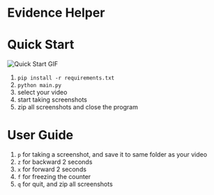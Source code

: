 # Evidence Helper
# Quick Start
![Quick Start GIF](quick_start.gif)

1. `pip install -r requirements.txt`
2. `python main.py`
3. select your video
4. start taking screenshots
5. zip all screenshots and close the program

# User Guide
1. `p` for taking a screenshot, and save it to same folder as your video
2. `z` for backward 2 seconds
3. `x` for forward 2 seconds
4. `f` for freezing the counter
5. `q` for quit, and zip all screenshots